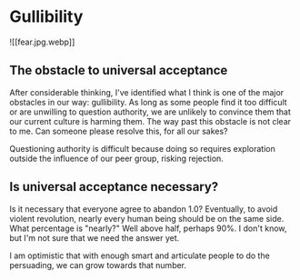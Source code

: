 # Gullibility

![[fear.jpg.webp]]

## The obstacle to universal acceptance

After considerable thinking, I've identified what I think is one of the major obstacles in our way: gullibility. As long as some people find it too difficult or are unwilling to question authority, we are unlikely to convince them that our current culture is harming them. The way past this obstacle is not clear to me. Can someone please resolve this, for all our sakes?

Questioning authority is difficult because doing so requires exploration outside the influence of our peer group, risking rejection.

## Is universal acceptance necessary?

Is it necessary that everyone agree to abandon 1.0? Eventually, to avoid violent revolution, nearly every human being should be on the same side. What percentage is "nearly?" Well above half, perhaps 90%. I don't know, but I'm not sure that we need the answer yet.

I am optimistic that with enough smart and articulate people to do the persuading, we can grow towards that number.